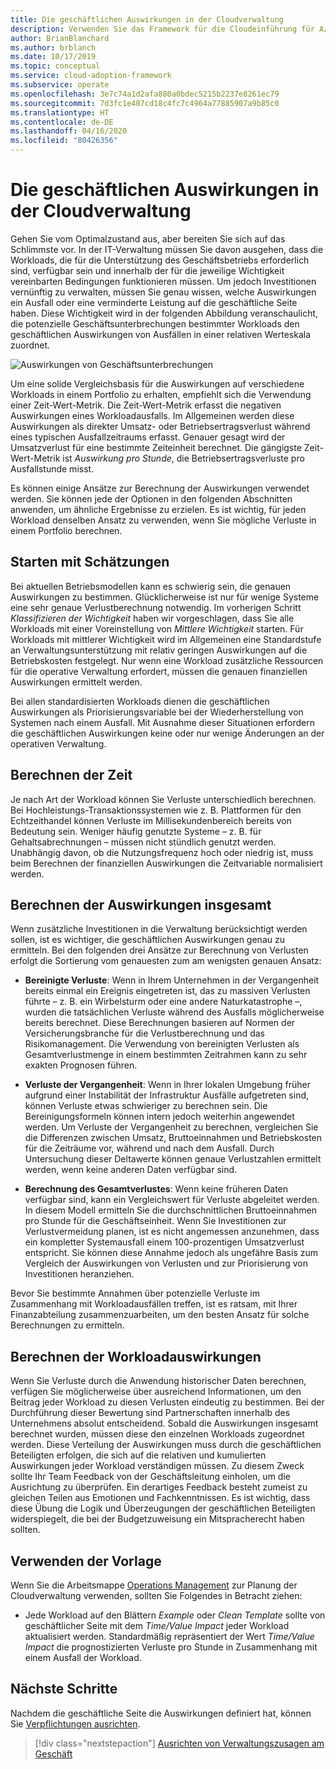 ```yaml
---
title: Die geschäftlichen Auswirkungen in der Cloudverwaltung
description: Verwenden Sie das Framework für die Cloudeinführung für Azure, um zu erfahren, wie Sie die Auswirkungen ermitteln, die Ausfälle oder Leistungsbeeinträchtigungen auf Ihr Unternehmen haben können, und wie Sie sich damit vertraut machen können.
author: BrianBlanchard
ms.author: brblanch
ms.date: 10/17/2019
ms.topic: conceptual
ms.service: cloud-adoption-framework
ms.subservice: operate
ms.openlocfilehash: 3e7c74a1d2afa880a0bdec5215b2237e8261ec79
ms.sourcegitcommit: 7d3fc1e407cd18c4fc7c4964a77885907a9b85c0
ms.translationtype: HT
ms.contentlocale: de-DE
ms.lasthandoff: 04/16/2020
ms.locfileid: "80426356"
---
```

# <a name="business-impact-in-cloud-management"></a>Die geschäftlichen Auswirkungen in der Cloudverwaltung

Gehen Sie vom Optimalzustand aus, aber bereiten Sie sich auf das Schlimmste vor. In der IT-Verwaltung müssen Sie davon ausgehen, dass die Workloads, die für die Unterstützung des Geschäftsbetriebs erforderlich sind, verfügbar sein und innerhalb der für die jeweilige Wichtigkeit vereinbarten Bedingungen funktionieren müssen. Um jedoch Investitionen vernünftig zu verwalten, müssen Sie genau wissen, welche Auswirkungen ein Ausfall oder eine verminderte Leistung auf die geschäftliche Seite haben. Diese Wichtigkeit wird in der folgenden Abbildung veranschaulicht, die potenzielle Geschäftsunterbrechungen bestimmter Workloads den geschäftlichen Auswirkungen von Ausfällen in einer relativen Werteskala zuordnet.

![Auswirkungen von Geschäftsunterbrechungen](../../_images/manage/time-value-impact.png)

Um eine solide Vergleichsbasis für die Auswirkungen auf verschiedene Workloads in einem Portfolio zu erhalten, empfiehlt sich die Verwendung einer Zeit-Wert-Metrik. Die Zeit-Wert-Metrik erfasst die negativen Auswirkungen eines Workloadausfalls. Im Allgemeinen werden diese Auswirkungen als direkter Umsatz- oder Betriebsertragsverlust während eines typischen Ausfallzeitraums erfasst. Genauer gesagt wird der Umsatzverlust für eine bestimmte Zeiteinheit berechnet. Die gängigste Zeit-Wert-Metrik ist *Auswirkung pro Stunde*, die Betriebsertragsverluste pro Ausfallstunde misst.

Es können einige Ansätze zur Berechnung der Auswirkungen verwendet werden. Sie können jede der Optionen in den folgenden Abschnitten anwenden, um ähnliche Ergebnisse zu erzielen. Es ist wichtig, für jeden Workload denselben Ansatz zu verwenden, wenn Sie mögliche Verluste in einem Portfolio berechnen.

## <a name="start-with-estimates"></a>Starten mit Schätzungen

Bei aktuellen Betriebsmodellen kann es schwierig sein, die genauen Auswirkungen zu bestimmen. Glücklicherweise ist nur für wenige Systeme eine sehr genaue Verlustberechnung notwendig. Im vorherigen Schritt *Klassifizieren der Wichtigkeit* haben wir vorgeschlagen, dass Sie alle Workloads mit einer Voreinstellung von *Mittlere Wichtigkeit* starten. Für Workloads mit mittlerer Wichtigkeit wird im Allgemeinen eine Standardstufe an Verwaltungsunterstützung mit relativ geringen Auswirkungen auf die Betriebskosten festgelegt. Nur wenn eine Workload zusätzliche Ressourcen für die operative Verwaltung erfordert, müssen die genauen finanziellen Auswirkungen ermittelt werden.

Bei allen standardisierten Workloads dienen die geschäftlichen Auswirkungen als Priorisierungsvariable bei der Wiederherstellung von Systemen nach einem Ausfall. Mit Ausnahme dieser Situationen erfordern die geschäftlichen Auswirkungen keine oder nur wenige Änderungen an der operativen Verwaltung.

## <a name="calculate-time"></a>Berechnen der Zeit

Je nach Art der Workload können Sie Verluste unterschiedlich berechnen. Bei Hochleistungs-Transaktionssystemen wie z. B. Plattformen für den Echtzeithandel können Verluste im Millisekundenbereich bereits von Bedeutung sein. Weniger häufig genutzte Systeme – z. B. für Gehaltsabrechnungen – müssen nicht stündlich genutzt werden. Unabhängig davon, ob die Nutzungsfrequenz hoch oder niedrig ist, muss beim Berechnen der finanziellen Auswirkungen die Zeitvariable normalisiert werden.

## <a name="calculate-total-impact"></a>Berechnen der Auswirkungen insgesamt

Wenn zusätzliche Investitionen in die Verwaltung berücksichtigt werden sollen, ist es wichtiger, die geschäftlichen Auswirkungen genau zu ermitteln. Bei den folgenden drei Ansätze zur Berechnung von Verlusten erfolgt die Sortierung vom genauesten zum am wenigsten genauen Ansatz:

- **Bereinigte Verluste**: Wenn in Ihrem Unternehmen in der Vergangenheit bereits einmal ein Ereignis eingetreten ist, das zu massiven Verlusten führte – z. B. ein Wirbelsturm oder eine andere Naturkatastrophe –, wurden die tatsächlichen Verluste während des Ausfalls möglicherweise bereits berechnet. Diese Berechnungen basieren auf Normen der Versicherungsbranche für die Verlustberechnung und das Risikomanagement. Die Verwendung von bereinigten Verlusten als Gesamtverlustmenge in einem bestimmten Zeitrahmen kann zu sehr exakten Prognosen führen.

- **Verluste der Vergangenheit**: Wenn in Ihrer lokalen Umgebung früher aufgrund einer Instabilität der Infrastruktur Ausfälle aufgetreten sind, können Verluste etwas schwieriger zu berechnen sein. Die Bereinigungsformeln können intern jedoch weiterhin angewendet werden. Um Verluste der Vergangenheit zu berechnen, vergleichen Sie die Differenzen zwischen Umsatz, Bruttoeinnahmen und Betriebskosten für die Zeiträume vor, während und nach dem Ausfall. Durch Untersuchung dieser Deltawerte können genaue Verlustzahlen ermittelt werden, wenn keine anderen Daten verfügbar sind.

- **Berechnung des Gesamtverlustes**: Wenn keine früheren Daten verfügbar sind, kann ein Vergleichswert für Verluste abgeleitet werden. In diesem Modell ermitteln Sie die durchschnittlichen Bruttoeinnahmen pro Stunde für die Geschäftseinheit. Wenn Sie Investitionen zur Verlustvermeidung planen, ist es nicht angemessen anzunehmen, dass ein kompletter Systemausfall einem 100-prozentigen Umsatzverlust entspricht. Sie können diese Annahme jedoch als ungefähre Basis zum Vergleich der Auswirkungen von Verlusten und zur Priorisierung von Investitionen heranziehen.

Bevor Sie bestimmte Annahmen über potenzielle Verluste im Zusammenhang mit Workloadausfällen treffen, ist es ratsam, mit Ihrer Finanzabteilung zusammenzuarbeiten, um den besten Ansatz für solche Berechnungen zu ermitteln.

## <a name="calculate-workload-impact"></a>Berechnen der Workloadauswirkungen

Wenn Sie Verluste durch die Anwendung historischer Daten berechnen, verfügen Sie möglicherweise über ausreichend Informationen, um den Beitrag jeder Workload zu diesen Verlusten eindeutig zu bestimmen. Bei der Durchführung dieser Bewertung sind Partnerschaften innerhalb des Unternehmens absolut entscheidend. Sobald die Auswirkungen insgesamt berechnet wurden, müssen diese den einzelnen Workloads zugeordnet werden. Diese Verteilung der Auswirkungen muss durch die geschäftlichen Beteiligten erfolgen, die sich auf die relativen und kumulierten Auswirkungen jeder Workload verständigen müssen. Zu diesem Zweck sollte Ihr Team Feedback von der Geschäftsleitung einholen, um die Ausrichtung zu überprüfen. Ein derartiges Feedback besteht zumeist zu gleichen Teilen aus Emotionen und Fachkenntnissen. Es ist wichtig, dass diese Übung die Logik und Überzeugungen der geschäftlichen Beteiligten widerspiegelt, die bei der Budgetzuweisung ein Mitspracherecht haben sollten.

## <a name="use-the-template"></a>Verwenden der Vorlage

Wenn Sie die Arbeitsmappe [Operations Management](https://raw.githubusercontent.com/microsoft/CloudAdoptionFramework/master/manage/opsmanagementworkbook.xlsx) zur Planung der Cloudverwaltung verwenden, sollten Sie Folgendes in Betracht ziehen:

- Jede Workload auf den Blättern *Example* oder *Clean Template* sollte von geschäftlicher Seite mit dem *Time/Value Impact* jeder Workload aktualisiert werden. Standardmäßig repräsentiert der Wert *Time/Value Impact* die prognostizierten Verluste pro Stunde in Zusammenhang mit einem Ausfall der Workload.

## <a name="next-steps"></a>Nächste Schritte

Nachdem die geschäftliche Seite die Auswirkungen definiert hat, können Sie [Verpflichtungen ausrichten](./commitment.md).

> [!div class="nextstepaction"]
> [Ausrichten von Verwaltungszusagen am Geschäft](./commitment.md)
